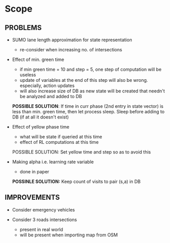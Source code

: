 # Scope

## PROBLEMS

* SUMO lane length approximation for state representation
  * re-consider when increasing no. of intersections

* Effect of min. green time
  * if min green time = 10 and step = 5, one step of computation will be useless
  * update of variables at the end of this step will also be wrong. especially, action updates
  * will also increase size of DB as new state will be created that needn't be analyzed and added to DB

  **POSSIBLE SOLUTION**: If time in curr phase (2nd entry in state vector) is less than min. green time, then let process sleep. Sleep before adding to DB (if at all it doesn't exist)

* Effect of yellow phase time
  * what will be state if queried at this time
  * effect of RL computations at this time

  POSSIBLE SOLUTION: Set yellow time and step so as to avoid this

* Making alpha i.e. learning rate variable
  * done in paper

   **POSSINLE SOLUTION:** Keep count of visits to pair (s,a) in DB

## IMPROVEMENTS

* Consider emergency vehicles

* Consider 3 roads intersections
  * present in real world
  * will be present when importing map from OSM
